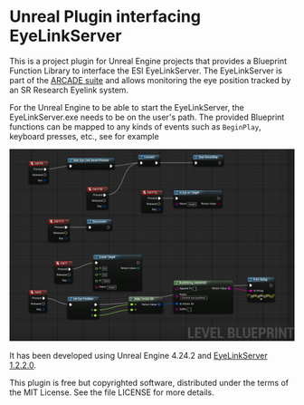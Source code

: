 Unreal Plugin interfacing EyeLinkServer
=======================================

This is a project plugin for Unreal Engine projects that provides a Blueprint
Function Library to interface the ESI EyeLinkServer. The EyeLinkServer is part
of the [ARCADE suite](https://github.com/esi-neuroscience/arcade) and allows
monitoring the eye position tracked by an SR Research Eyelink system.

For the Unreal Engine to be able to start the EyeLinkServer, the
EyeLinkServer.exe needs to be on the user's path. The provided Blueprint
functions can be mapped to any kinds of events such as `BeginPlay`, keyboard
presses, etc., see for example

![ExampleBlueprint](/Docs/exampleBlueprint.png)

It has been developed using Unreal Engine 4.24.2 and [EyeLinkServer 1.2.2.0](https://github.com/esi-neuroscience/EyeLinkServer/releases/tag/v1.2.2.0).

This plugin is free but copyrighted software, distributed under the terms of
the MIT License. See the file LICENSE for more details.
